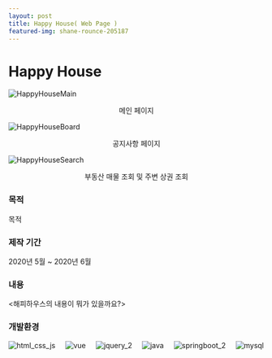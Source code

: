 ```yaml
---
layout: post
title: Happy House( Web Page )
featured-img: shane-rounce-205187
---
```



# Happy House
![HappyHouseMain](https://user-images.githubusercontent.com/44697835/86885828-e3a42d80-c130-11ea-9519-b94d80e11ba2.png)
<center>메인 페이지</center>  
  
![HappyHouseBoard](https://user-images.githubusercontent.com/44697835/86887150-1bac7000-c133-11ea-9532-16bfbac082ab.png)
<center>공지사항 페이지</center>  
  
![HappyHouseSearch](https://user-images.githubusercontent.com/44697835/86887247-3ed71f80-c133-11ea-8242-16edf65fecd5.png)  
<center>부동산 매물 조회 및 주변 상권 조회</center> 
  
    


### 목적
목적


### 제작 기간
2020년 5월 ~ 2020년 6월


### 내용
<해피하우스의 내용이 뭐가 있을까요?>


### 개발환경
![html_css_js](https://user-images.githubusercontent.com/44697835/86319956-acd1a180-bc70-11ea-946e-09a11a71fb27.png) &nbsp; &nbsp; ![vue](https://user-images.githubusercontent.com/44697835/86319509-a3940500-bc6f-11ea-815e-6f7612ee657a.png) &nbsp; &nbsp; ![jquery_2](https://user-images.githubusercontent.com/44697835/86319481-9a0a9d00-bc6f-11ea-855e-e0bf301d8185.png)  &nbsp; &nbsp;  ![java](https://user-images.githubusercontent.com/44697835/86319460-9119cb80-bc6f-11ea-9cb2-92a5c15f47b5.png) &nbsp; &nbsp; ![springboot_2](https://user-images.githubusercontent.com/44697835/86319498-9f67e780-bc6f-11ea-8c9d-ae4c7948c638.png)  &nbsp; &nbsp;  ![mysql](https://user-images.githubusercontent.com/44697835/86319496-9d058d80-bc6f-11ea-9e23-93d8990d2fd4.png) 


